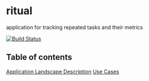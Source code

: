 # ritual
application for tracking repeated tasks and their metrics

[![Build Status](https://travis-ci.org/fongelias/ritual.svg?branch=master)](https://travis-ci.org/fongelias/ritual)

## Table of contents
[Application Landscape Description](https://github.com/fongelias/ritual/blob/master/docs/LANDSCAPE.md)
[Use Cases](https://github.com/fongelias/ritual/blob/master/docs/USECASES.md)





